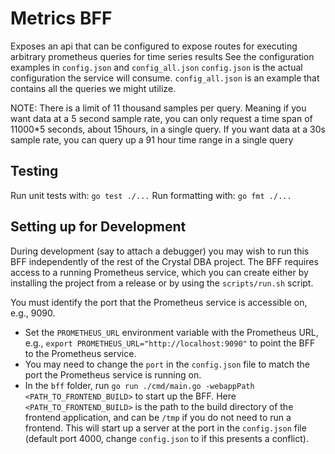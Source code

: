 # Metrics BFF

Exposes an api that can be configured to expose routes for executing arbitrary prometheus queries for time series results
See the configuration examples in `config.json` and `config_all.json`
`config.json` is the actual configuration the service will consume.
`config_all.json` is an example that contains all the queries we might utilize.

NOTE: There is a limit of 11 thousand samples per query. Meaning if you want data at a 5 second sample rate, you can only request a time span of 11000*5 seconds, about 15hours, in a single query. If you want data at a 30s sample rate, you can query up a 91 hour time range in a single query

## Testing

Run unit tests with: `go test ./...`
Run formatting with: `go fmt ./...`

## Setting up for Development

During development (say to attach a debugger) you may wish to run this BFF independently of the rest of the Crystal DBA project.
The BFF requires access to a running Prometheus service, which you can create either by installing the project from a release or by using the `scripts/run.sh` script.

You must identify the port that the Prometheus service is accessible on, e.g., 9090.

- Set the `PROMETHEUS_URL` environment variable with the Prometheus URL, e.g., `export PROMETHEUS_URL="http://localhost:9090"` to point the BFF to the Prometheus service.
- You may need to change the `port` in the `config.json` file to match the port the Prometheus service is running on.
- In the `bff` folder, run `go run ./cmd/main.go -webappPath <PATH_TO_FRONTEND_BUILD>` to start up the BFF. Here `<PATH_TO_FRONTEND_BUILD>` is the path to the build directory of the frontend application, and can be `/tmp` if you do not need to run a frontend. This will start up a server at the port in the `config.json` file (default port 4000, change `config.json` to if this presents a conflict).
